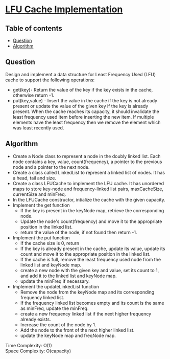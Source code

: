 # [LFU Cache Implementation](https://www.codingninjas.com/studio/problems/lfu-cache_8230851?challengeSlug=striver-sde-challenge)

## Table of contents

- [Question](#question)
- [Algorithm](#algorithm)

## Question
Design and implement a data structure for Least Frequency Used (LFU) cache to support the following operations:
- get(key)- Return the value of the key if the key exists in the cache, otherwise return -1.
- put(key,value) - Insert the value in the cache if the key is not already present or update the value of the given key if the key is already present. When the cache reaches its capacity, it should invalidate the least frequency used item before inserting the new item. If multiple elements have the least frequency then we remove the element which was least recently used.

## Algorithm
- Create a Node class to represent a node in the doubly linked list. Each node contains a key, value, count(frequency), a pointer to the previous node and a pointer to the next node.
- Create a class called LinkedList to represent a linked list of nodes. It has a head, tail and size.
- Create a class LFUCache to implement the LFU cache. It has unordered maps to store key-node and frequency-linked list pairs, maxCacheSize, currentSize and minFreq.
- In the LFUCache constructor, intialize the cache with the given capacity.
- Implement the get function
    - If the key is present in the keyNode map, retrieve the corresponding node.
    - Update the node's count(frequency) and move it to the appropriate position in the linked list.
    - return the value of the node, if not found then return -1. 
- Implement the put function
    - If the cache size is 0, return
    - If the key is already present in the cache, update its value, update its count and move it to the appropriate position in the linked list.
    - If the cache is full, remove the least frequency used node from the linked list and keyNode map.
    - create a new node with the given key and value, set its count to 1, and add it to the linked list and keyNode map.
    - update the minFreq if necessary.
- Implement the updateLinkedList function
    - Remove the node from the keyNode map and its corresponding frequency linked list.
    - If the frequency linked list becomes empty and its count is the same as minFreq, update the minFreq.
    - create a new frequency linked list if the next higher frequency already exists.
    - Increase the count of the node by 1.
    - Add the node to the front of the next higher linked list.
    - update the keyNode map and freqNode map.
    
Time Complexity: O(1)</br>
Space Complexity: O(capacity)
